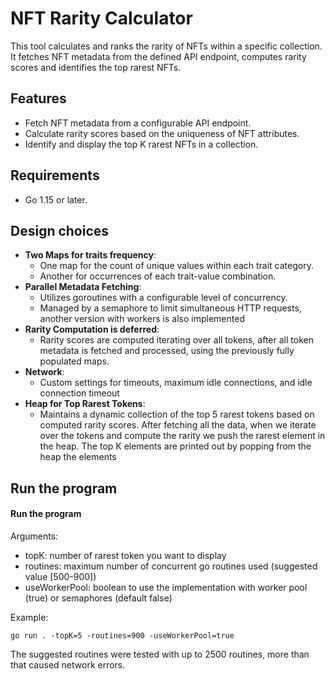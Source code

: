 # NFT Rarity Calculator

This tool calculates and ranks the rarity of NFTs within a specific collection. It fetches NFT metadata from the defined API endpoint, computes rarity scores and identifies the top rarest NFTs.

## Features

- Fetch NFT metadata from a configurable API endpoint.
- Calculate rarity scores based on the uniqueness of NFT attributes.
- Identify and display the top K rarest NFTs in a collection.

## Requirements

- Go 1.15 or later.


## Design choices
- **Two Maps for traits frequency**:
  - One map for the count of unique values within each trait category.
  - Another for occurrences of each trait-value combination.
- **Parallel Metadata Fetching**:
  - Utilizes goroutines with a configurable level of concurrency.
  - Managed by a semaphore to limit simultaneous HTTP requests, another version with workers is also implemented
- **Rarity Computation is deferred**:
  - Rarity scores are computed iterating over all tokens, after all token metadata is fetched and processed, using the previously fully populated maps.
- **Network**:
  - Custom settings for timeouts, maximum idle connections, and idle connection timeout
- **Heap for Top Rarest Tokens**:
  - Maintains a dynamic collection of the top 5 rarest tokens based on computed rarity scores. After fetching all the data, when we iterate over the tokens and compute the rarity we push the rarest element in the heap. The top K elements are printed out by popping from the heap the elements

## Run the program

#### Run the program
Arguments:
- topK: number of rarest token you want to display
- routines: maximum number of concurrent go routines used (suggested value [500-900])
- useWorkerPool: boolean to use the implementation with worker pool (true) or semaphores (default false)

Example:
```
go run . -topK=5 -routines=900 -useWorkerPool=true
```
The suggested routines were tested with up to 2500 routines, more than that caused network errors.  